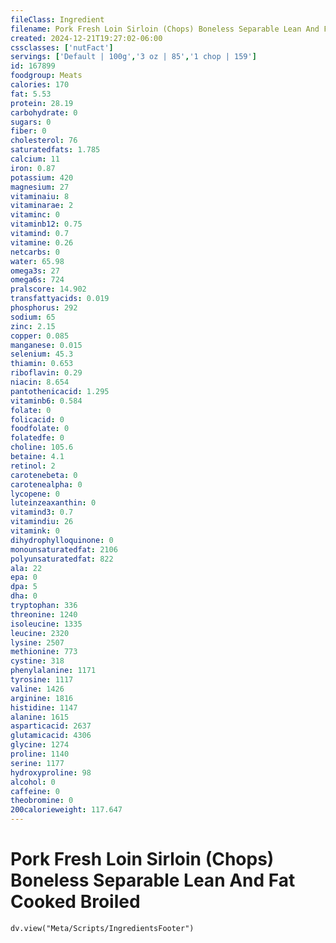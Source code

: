 ```yaml
---
fileClass: Ingredient
filename: Pork Fresh Loin Sirloin (Chops) Boneless Separable Lean And Fat Cooked Broiled
created: 2024-12-21T19:27:02-06:00
cssclasses: ['nutFact']
servings: ['Default | 100g','3 oz | 85','1 chop | 159']
id: 167899
foodgroup: Meats
calories: 170
fat: 5.53
protein: 28.19
carbohydrate: 0
sugars: 0
fiber: 0
cholesterol: 76
saturatedfats: 1.785
calcium: 11
iron: 0.87
potassium: 420
magnesium: 27
vitaminaiu: 8
vitaminarae: 2
vitaminc: 0
vitaminb12: 0.75
vitamind: 0.7
vitamine: 0.26
netcarbs: 0
water: 65.98
omega3s: 27
omega6s: 724
pralscore: 14.902
transfattyacids: 0.019
phosphorus: 292
sodium: 65
zinc: 2.15
copper: 0.085
manganese: 0.015
selenium: 45.3
thiamin: 0.653
riboflavin: 0.29
niacin: 8.654
pantothenicacid: 1.295
vitaminb6: 0.584
folate: 0
folicacid: 0
foodfolate: 0
folatedfe: 0
choline: 105.6
betaine: 4.1
retinol: 2
carotenebeta: 0
carotenealpha: 0
lycopene: 0
luteinzeaxanthin: 0
vitamind3: 0.7
vitamindiu: 26
vitamink: 0
dihydrophylloquinone: 0
monounsaturatedfat: 2106
polyunsaturatedfat: 822
ala: 22
epa: 0
dpa: 5
dha: 0
tryptophan: 336
threonine: 1240
isoleucine: 1335
leucine: 2320
lysine: 2507
methionine: 773
cystine: 318
phenylalanine: 1171
tyrosine: 1117
valine: 1426
arginine: 1816
histidine: 1147
alanine: 1615
asparticacid: 2637
glutamicacid: 4306
glycine: 1274
proline: 1140
serine: 1177
hydroxyproline: 98
alcohol: 0
caffeine: 0
theobromine: 0
200calorieweight: 117.647
---
```


# Pork Fresh Loin Sirloin (Chops) Boneless Separable Lean And Fat Cooked Broiled

```dataviewjs
dv.view("Meta/Scripts/IngredientsFooter")
```